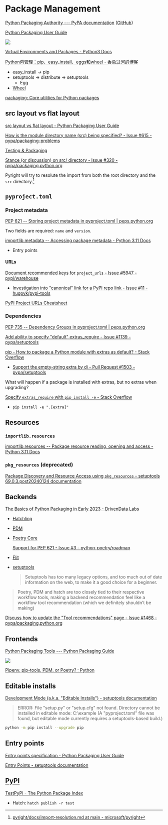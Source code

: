 # Package Management
[Python Packaging Authority --- PyPA documentation](https://www.pypa.io/en/latest/) ([GitHub](https://github.com/pypa))

[Python Packaging User Guide](https://packaging.python.org/)

![](https://packaging.python.org/en/latest/_images/py_pkg_tools_and_libs.png)

[Virtual Environments and Packages - Python3 Docs](https://docs.python.org/3/tutorial/venv.html)

[Python包管理：pip、easy_install、eggs和wheel - 香象过河的博客](https://blog.csdn.net/u010458170/article/details/46438763)
- easy_install → pip
- setuptools → distribute → setuptools
  - Egg
- [Wheel](Wheel/README.md)

[packaging: Core utilities for Python packages](https://github.com/pypa/packaging)

## src layout vs flat layout
[src layout vs flat layout - Python Packaging User Guide](https://packaging.python.org/en/latest/discussions/src-layout-vs-flat-layout/)
  
[How is the module directory name (src) being specified? - Issue #615 - pypa/packaging-problems](https://github.com/pypa/packaging-problems/issues/615)

[Testing & Packaging](https://hynek.me/articles/testing-packaging/)

[Stance (or discussion) on src/ directory - Issue #320 - pypa/packaging.python.org](https://github.com/pypa/packaging.python.org/issues/320)

Pyright will try to resolute the import from both the root directory and the `src` directory.[^pyright]


[^pyright]: [pyright/docs/import-resolution.md at main - microsoft/pyright](https://github.com/microsoft/pyright/blob/main/docs/import-resolution.md#resolution-order)

## `pyproject.toml`
### Project metadata
[PEP 621 -- Storing project metadata in pyproject.toml | peps.python.org](https://peps.python.org/pep-0621/)

Two fields are required: `name` and `version`.

[importlib.metadata -- Accessing package metadata - Python 3.11 Docs](https://docs.python.org/3.11/library/importlib.metadata.html)
- Entry points

#### URLs
[Document recommended keys for `project_urls` - Issue #5947 - pypi/warehouse](https://github.com/pypi/warehouse/issues/5947)
- [Investigation into "canonical" link for a PyPI repo link - Issue #11 - hugovk/pypi-tools](https://github.com/hugovk/pypi-tools/issues/11)

[PyPI Project URLs Cheatsheet](https://daniel.feldroy.com/posts/2023-08-pypi-project-urls-cheatsheet)

### Dependencies
[PEP 735 -- Dependency Groups in pyproject.toml | peps.python.org](https://peps.python.org/pep-0735/)

[Add ability to specify "default" extras\_require - Issue #1139 - pypa/setuptools](https://github.com/pypa/setuptools/issues/1139)

[pip - How to package a Python module with extras as default? - Stack Overflow](https://stackoverflow.com/questions/60842775/how-to-package-a-python-module-with-extras-as-default)
- [Support the empty-string extra by di - Pull Request #1503 - pypa/setuptools](https://github.com/pypa/setuptools/pull/1503)

What will happen if a package is installed with extras, but no extras when upgrading?

[Specify `extras_require` with `pip install -e` - Stack Overflow](https://stackoverflow.com/questions/30239152/specify-extras-require-with-pip-install-e)
- `pip install -e ".[extra]"`

## Resources
### `importlib.resources`
[importlib.resources -- Package resource reading, opening and access - Python 3.11 Docs](https://docs.python.org/3.11/library/importlib.resources.html)

### `pkg_resources` (deprecated)
[Package Discovery and Resource Access using `pkg_resources` - setuptools 69.0.3.post20240124 documentation](https://setuptools.pypa.io/en/latest/pkg_resources.html)

## Backends
[The Basics of Python Packaging in Early 2023 - DrivenData Labs](https://drivendata.co/blog/python-packaging-2023)

- [Hatchling](Hatch/README.md#hatchling)

- [PDM](https://github.com/pdm-project/pdm)

- [Poetry Core](https://github.com/python-poetry/poetry-core)

  [Support for PEP 621 - Issue #3 - python-poetry/roadmap](https://github.com/python-poetry/roadmap/issues/3)

- [Flit](https://github.com/pypa/flit)

- [setuptools](https://github.com/pypa/setuptools)

  > Setuptools has too many legacy options, and too much out of date information on the web, to make it a good choice for a beginner.

> Poetry, PDM and hatch are too closely tied to their respective workflow tools, making a backend recommendation feel like a workflow tool recommendation (which we definitely shouldn’t be making)

[Discuss how to update the "Tool recommendations" page - Issue #1468 - pypa/packaging.python.org](https://github.com/pypa/packaging.python.org/issues/1468)

## Frontends
[Python Packaging Tools --- Python Packaging Guide](https://www.pyopensci.org/python-package-guide/package-structure-code/python-package-build-tools.html)

![](https://www.pyopensci.org/python-package-guide/_images/python-package-tools-decision-tree.png)

[Pipenv, pip-tools, PDM, or Poetry? : Python](https://www.reddit.com/r/Python/comments/16qz8mx/pipenv_piptools_pdm_or_poetry/)

## Editable installs
[Development Mode (a.k.a. "Editable Installs") - setuptools documentation](https://setuptools.pypa.io/en/latest/userguide/development_mode.html)

> ERROR: File "setup.py" or "setup.cfg" not found. Directory cannot be installed in editable mode: C:\example
(A "pyproject.toml" file was found, but editable mode currently requires a setuptools-based build.)

```sh
python -m pip install --upgrade pip
```

## Entry points
[Entry points specification - Python Packaging User Guide](https://packaging.python.org/en/latest/specifications/entry-points/)

[Entry Points - setuptools documentation](https://setuptools.pypa.io/en/latest/userguide/entry_point.html)

## [PyPI](https://pypi.org/)
[TestPyPI - The Python Package Index](https://test.pypi.org/)
- Hatch: `hatch publish -r test`